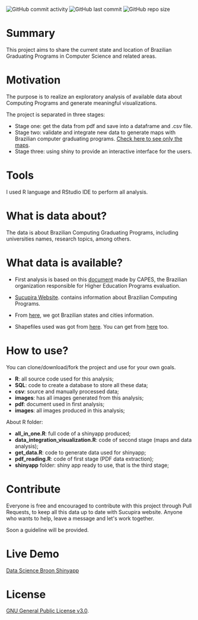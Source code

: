 ![GitHub commit activity](https://img.shields.io/github/commit-activity/y/Lubrum/Graduating-Programs-Brazil) ![GitHub last commit](https://img.shields.io/github/last-commit/Lubrum/Graduating-Programs-Brazil) ![GitHub repo size](https://img.shields.io/github/repo-size/Lubrum/Graduating-Programs-Brazil)

# Summary

This project aims to share the current state and location of Brazilian Graduating Programs in Computer Science and related areas.

# Motivation

The purpose is to realize an exploratory analysis of available data about Computing Programs and generate meaningful visualizations.

The project is separated in three stages:
- Stage one: get the data from pdf and save into a dataframe and .csv file.
- Stage two: validate and integrate new data to generate maps with Brazilian computer graduating programs. [Check here to see only the maps](https://github.com/Lubrum/Graduating-Programs-Brazil/tree/master/images).
- Stage three: using shiny to provide an interactive interface for the users.

# Tools 

I used R language and RStudio IDE to perform all analysis.

# What is data about?

The data is about Brazilian Computing Graduating Programs, including universities names, research topics, among others. 

# What data is available?

- First analysis is based on this [document](https://capes.gov.br/images/stories/download/avaliacao/relatorios-finais-quadrienal-2017/20122017-CIENCIA-DA-COMPUTACAO-quadrienal.pdf) made by CAPES, the Brazilian organization responsible for Higher Education Programs evaluation.

- [Sucupira Website](https://sucupira.capes.gov.br/sucupira/public/consultas/coleta/programa/quantitativos/quantitativoIes.jsf?areaAvaliacao=2&areaConhecimento=10300007). contains information about Brazilian Computing Programs. 

- From [here](https://github.com/kelvins/Municipios-Brasileiros/tree/master/csv), we got Brazilian states and cities information. 

- Shapefiles used was got from [here](http://www.uel.br/laboratorios/lapege/pages/base-de-dados-br.php). You can get from [here](http://forest-gis.com/download-de-shapefiles/) too.

# How to use?

You can clone/download/fork the project and use for your own goals. 

- **R**: all source code used for this analysis;
- **SQL**: code to create a database to store all these data;
- **csv**: source and manually processed data;
- **images**: has all images generated from this analysis;
- **pdf**: document used in first analysis;
- **images**: all images produced in this analysis;

About R folder:

- **all_in_one.R**: full code of a shinyapp produced;
- **data_integration_visualization.R**: code of second stage (maps and data analysis);
- **get_data.R**: code to generate data used for shinyapp;
- **pdf_reading.R**: code of first stage (PDF data extraction);
- **shinyapp** folder: shiny app ready to use, that is the third stage;

# Contribute

Everyone is free and encouraged to contribute with this project through Pull Requests, to keep all this data up to date with Sucupira website. Anyone who wants to help, leave a message and let's work together. 

Soon a guideline will be provided.

# Live Demo

[Data Science Broon Shinyapp](https://data-science-broon.shinyapps.io/shinyapp/)

# License

[GNU General Public License v3.0](https://github.com/Lubrum/Graduating-Programs-Brazil/blob/master/LICENSE).
